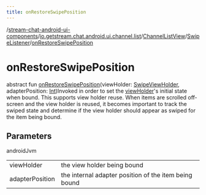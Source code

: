 ```yaml
---
title: onRestoreSwipePosition
---
```

/[stream-chat-android-ui-components](../../../index.md)/[io.getstream.chat.android.ui.channel.list](../../index.md)/[ChannelListView](../index.md)/[SwipeListener](index.md)/[onRestoreSwipePosition](onRestoreSwipePosition.md)  
  
  
  
# onRestoreSwipePosition  
abstract fun [onRestoreSwipePosition](onRestoreSwipePosition.md)(viewHolder: [SwipeViewHolder](../../../io.getstream.chat.android.ui.channel.list.adapter.viewholder/SwipeViewHolder/index.md), adapterPosition: [Int](https://kotlinlang.org/api/latest/jvm/stdlib/kotlin/-int/index.html))Invoked in order to set the [viewHolder](onRestoreSwipePosition.md)'s initial state when bound. This supports view holder reuse. When items are scrolled off-screen and the view holder is reused, it becomes important to track the swiped state and determine if the view holder should appear as swiped for the item being bound.  
  
## Parameters  
  
androidJvm  
  
| | |
|---|---|
| <a name="io.getstream.chat.android.ui.channel.list/ChannelListView.SwipeListener/onRestoreSwipePosition/#io.getstream.chat.android.ui.channel.list.adapter.viewholder.SwipeViewHolder#kotlin.Int/PointingToDeclaration/"></a>viewHolder| <a name="io.getstream.chat.android.ui.channel.list/ChannelListView.SwipeListener/onRestoreSwipePosition/#io.getstream.chat.android.ui.channel.list.adapter.viewholder.SwipeViewHolder#kotlin.Int/PointingToDeclaration/"></a>the view holder being bound|
| <a name="io.getstream.chat.android.ui.channel.list/ChannelListView.SwipeListener/onRestoreSwipePosition/#io.getstream.chat.android.ui.channel.list.adapter.viewholder.SwipeViewHolder#kotlin.Int/PointingToDeclaration/"></a>adapterPosition| <a name="io.getstream.chat.android.ui.channel.list/ChannelListView.SwipeListener/onRestoreSwipePosition/#io.getstream.chat.android.ui.channel.list.adapter.viewholder.SwipeViewHolder#kotlin.Int/PointingToDeclaration/"></a>the internal adapter position of the item being bound|
  

